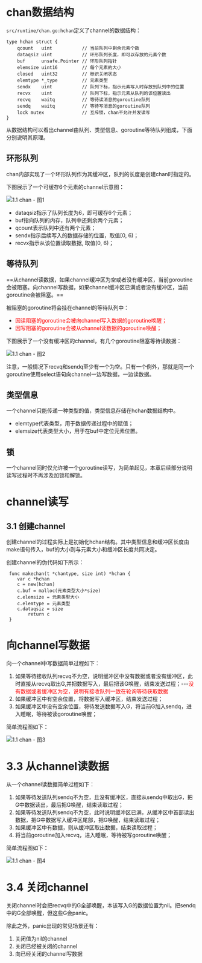 #  chan数据结构

`src/runtime/chan.go:hchan`定义了channel的数据结构：

```
type hchan struct {    
	qcount   uint           // 当前队列中剩余元素个数    
	dataqsiz uint           // 环形队列长度，即可以存放的元素个数    
	buf      unsafe.Pointer // 环形队列指针    
	elemsize uint16         // 每个元素的大小    
	closed   uint32         // 标识关闭状态    
	elemtype *_type         // 元素类型    
	sendx    uint           // 队列下标，指示元素写入时存放到队列中的位置    
	recvx    uint           // 队列下标，指示元素从队列的该位置读出    
	recvq    waitq          // 等待读消息的goroutine队列    
	sendq    waitq          // 等待写消息的goroutine队列    
	lock mutex              // 互斥锁，chan不允许并发读写
}
```

从数据结构可以看出channel由队列、类型信息、goroutine等待队列组成，下面分别说明其原理。



## 环形队列

chan内部实现了一个环形队列作为其缓冲区，队列的长度是创建chan时指定的。

下图展示了一个可缓存6个元素的channel示意图：

![1.1 chan - 图1](https://static.bookstack.cn/projects/GoExpertProgramming/chapter01/images/chan-01-circle_queue.png)

- dataqsiz指示了队列长度为6，即可缓存6个元素；
- buf指向队列的内存，队列中还剩余两个元素；
- qcount表示队列中还有两个元素；
- sendx指示后续写入的数据存储的位置，取值[0, 6)；
- recvx指示从该位置读取数据, 取值[0, 6)；

## 等待队列

==从channel读数据，如果channel缓冲区为空或者没有缓冲区，当前goroutine会被阻塞。向channel写数据，如果channel缓冲区已满或者没有缓冲区，当前goroutine会被阻塞。==

被阻塞的goroutine将会挂在channel的等待队列中：

- <font color=red>因读阻塞的goroutine会被向channel写入数据的goroutine唤醒；</font>
- <font color=red>因写阻塞的goroutine会被从channel读数据的goroutine唤醒；</font>

下图展示了一个没有缓冲区的channel，有几个goroutine阻塞等待读数据：

![1.1 chan - 图2](https://static.bookstack.cn/projects/GoExpertProgramming/chapter01/images/chan-02-wait_queue.png)

注意，一般情况下recvq和sendq至少有一个为空。只有一个例外，那就是同一个goroutine使用select语句向channel一边写数据，一边读数据。

## 类型信息

一个channel只能传递一种类型的值，类型信息存储在hchan数据结构中。

- elemtype代表类型，用于数据传递过程中的赋值；
- elemsize代表类型大小，用于在buf中定位元素位置。

## 锁

一个channel同时仅允许被一个goroutine读写，为简单起见，本章后续部分说明读写过程时不再涉及加锁和解锁。

# channel读写

## 3.1 创建channel

创建channel的过程实际上是初始化hchan结构。其中类型信息和缓冲区长度由make语句传入，buf的大小则与元素大小和缓冲区长度共同决定。

创建channel的伪代码如下所示：

```
 func makechan(t *chantype, size int) *hchan {    
    var c *hchan    
    c = new(hchan)    
    c.buf = malloc(元素类型大小*size)    
    c.elemsize = 元素类型大小    
    c.elemtype = 元素类型    
    c.dataqsiz = size    
 		return c
 }
```

# 向channel写数据

向一个channel中写数据简单过程如下：

1. 如果等待接收队列recvq不为空，说明缓冲区中没有数据或者没有缓冲区，此时直接从recvq取出G,并把数据写入，最后把该G唤醒，结束发送过程；---<font color=red>没有数据或者缓冲区为空，说明有接收队列一致在轮询等待获取数据</font>
2. 如果缓冲区中有空余位置，将数据写入缓冲区，结束发送过程；
3. 如果缓冲区中没有空余位置，将待发送数据写入G，将当前G加入sendq，进入睡眠，等待被读goroutine唤醒；

简单流程图如下：

![1.1 chan - 图3](https://static.bookstack.cn/projects/GoExpertProgramming/chapter01/images/chan-03-send_data.png)

# 3.3 从channel读数据

从一个channel读数据简单过程如下：

1. 如果等待发送队列sendq不为空，且没有缓冲区，直接从sendq中取出G，把G中数据读出，最后把G唤醒，结束读取过程；
2. 如果等待发送队列sendq不为空，此时说明缓冲区已满，从缓冲区中首部读出数据，把G中数据写入缓冲区尾部，把G唤醒，结束读取过程；
3. 如果缓冲区中有数据，则从缓冲区取出数据，结束读取过程；
4. 将当前goroutine加入recvq，进入睡眠，等待被写goroutine唤醒；

简单流程图如下：

![1.1 chan - 图4](https://static.bookstack.cn/projects/GoExpertProgramming/chapter01/images/chan-04-recieve_data.png)

# 3.4 关闭channel

关闭channel时会把recvq中的G全部唤醒，本该写入G的数据位置为nil。把sendq中的G全部唤醒，但这些G会panic。

除此之外，panic出现的常见场景还有：

1. 关闭值为nil的channel
2. 关闭已经被关闭的channel
3. 向已经关闭的channel写数据